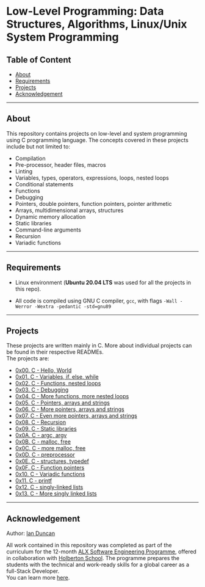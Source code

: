# Low-Level Programming: Data Structures, Algorithms, Linux/Unix System Programming

## Table of Content

* [About](#about)
* [Requirements](#requirements)
* [Projects](#projects)
* [Acknowledgement](#acknowledgement)

_______________________

## About

This repository contains projects on low-level and system programming using C programming language.
The concepts covered in these projects include but not limited to:

* Compilation
* Pre-processor, header files, macros
* Linting
* Variables, types, operators, expressions, loops, nested loops
* Conditional statements
* Functions
* Debugging
* Pointers, double pointers, function pointers, pointer arithmetic
* Arrays, multidimensional arrays, structures
* Dynamic memory allocation
* Static libraries
* Command-line arguments
* Recursion
* Variadic functions

_______________________

## Requirements

* Linux environment (**Ubuntu 20.04 LTS** was used for all the projects in this repo).

* All code is compiled using GNU C compiler, `gcc`, with flags `-Wall -Werror -Wextra -pedantic -std=gnu89`

_______________________

## Projects

These projects are written mainly in C.
More about individual projects can be found in their respective READMEs.\
The projects are:

* [0x00. C - Hello, World](./0x00-hello_world/)
* [0x01. C - Variables, if, else, while](./0x01-variables_if_else_while/)
* [0x02. C - Functions, nested loops](./0x02-functions_nested_loops/)
* [0x03. C - Debugging](./0x03-debugging/)
* [0x04. C - More functions, more nested loops](./0x04-more_functions_nested_loops/)
* [0x05. C - Pointers, arrays and strings](./0x05-pointers_arrays_strings/)
* [0x06. C - More pointers, arrays and strings](./0x06-pointers_arrays_strings/)
* [0x07. C - Even more pointers, arrays and strings](./0x07-pointers_arrays_strings/)
* [0x08. C - Recursion](./0x08-recursion/)
* [0x09. C - Static libraries](./0x09-static_libraries/)
* [0x0A. C - argc, argv](./0x0A-argc_argv/)
* [0x0B. C - malloc, free](./0x0B-malloc_free/)
* [0x0C. C - more malloc, free](./0x0C-more_malloc_free/)
* [0x0D. C - preprocessor](./0x0D-preprocessor/)
* [0x0E. C - structures, typedef](./0x0E-structures_typedef/)
* [0x0F. C - Function pointers](./0x0F-function_pointers/)
* [0x10. C - Variadic functions](./0x10-variadic_functions/)
* [0x11. C - printf](./0x11-printf/)
* [0x12. C - singly-linked lists](./0x12-singly_linked_lists/)
* [0x13. C - More singly linked lists](./0x13-more_singly_linked_lists/)

_______________________

## Acknowledgement

Author: [Ian Duncan](https://github.com/dr8co "Ian's Github profile")

All work contained in this repository was completed as part of the curriculum for the
12-month [ALX Software Engineering Programme](https://www.alxafrica.com/ "learn more"),
offered in collaboration with [Holberton School](https://www.holbertonschool.com/ "Holberton School").
The programme prepares the students with the technical and work-ready skills
for a global career as a full-Stack Developer.\
You can learn more [here](https://www.alxafrica.com/ "ALX homepage").
